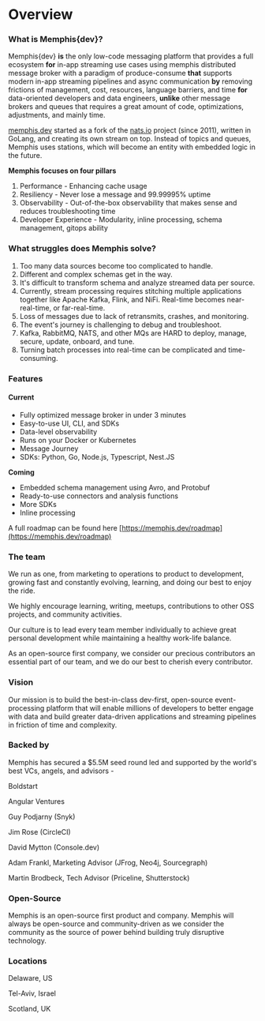 # Overview

### What is Memphis{dev}?

Memphis{dev} **is** the only low-code messaging platform that provides a full ecosystem **for** in-app streaming use cases using memphis distributed message broker with a paradigm of produce-consume **that** supports modern in-app streaming pipelines and async communication **by** removing frictions of management, cost, resources, language barriers, and time **for** data-oriented developers and data engineers, **unlike** other message brokers and queues that requires a great amount of code, optimizations, adjustments, and mainly time.

[memphis.dev](https://memphis.dev/) started as a fork of the [nats.io](http://nats.io/) project (since 2011), written in GoLang, and creating its own stream on top. Instead of topics and queues, Memphis uses stations, which will become an entity with embedded logic in the future.

**Memphis focuses on four pillars**

1. Performance - Enhancing cache usage
2. Resiliency - Never lose a message and 99.99995% uptime
3. Observability - Out-of-the-box observability that makes sense and reduces troubleshooting time
4. Developer Experience - Modularity, inline processing, schema management, gitops ability

### What struggles does Memphis solve?

1. Too many data sources become too complicated to handle.
2. Different and complex schemas get in the way.
3. It's difficult to transform schema and analyze streamed data per source.
4. Currently, stream processing requires stitching multiple applications together like Apache Kafka, Flink, and NiFi. Real-time becomes near-real-time, or far-real-time.
5. Loss of messages due to lack of retransmits, crashes, and monitoring.
6. The event's journey is challenging to debug and troubleshoot.
7. Kafka, RabbitMQ, NATS, and other MQs are HARD to deploy, manage, secure, update, onboard, and tune.
8. Turning batch processes into real-time can be complicated and time-consuming.

### Features

#### **Current**

* Fully optimized message broker in under 3 minutes
* Easy-to-use UI, CLI, and SDKs
* Data-level observability
* Runs on your Docker or Kubernetes
* Message Journey
* SDKs: Python, Go, Node.js, Typescript, Nest.JS

**Coming**

* Embedded schema management using Avro, and Protobuf
* Ready-to-use connectors and analysis functions
* More SDKs
* Inline processing

A full roadmap can be found here [https://memphis.dev/roadmap](https://memphis.dev/roadmap)

### **The team**

We run as one, from marketing to operations to product to development, growing fast and constantly evolving, learning, and doing our best to enjoy the ride.

We highly encourage learning, writing, meetups, contributions to other OSS projects, and community activities.

Our culture is to lead every team member individually to achieve great personal development while maintaining a healthy work-life balance.

As an open-source first company, we consider our precious contributors an essential part of our team, and we do our best to cherish every contributor.

### **Vision**

Our mission is to build the best-in-class dev-first, open-source event-processing platform that will enable millions of developers to better engage with data and build greater data-driven applications and streaming pipelines in friction of time and complexity.

### **Backed by**

Memphis has secured a $5.5M seed round led and supported by the world's best VCs, angels, and advisors -

Boldstart

Angular Ventures

Guy Podjarny (Snyk)

Jim Rose (CircleCI)

David Mytton (Console.dev)

Adam Frankl, Marketing Advisor (JFrog, Neo4j, Sourcegraph)

Martin Brodbeck, Tech Advisor (Priceline, Shutterstock)

### **Open-Source**

Memphis is an open-source first product and company. Memphis will always be open-source and community-driven as we consider the community as the source of power behind building truly disruptive technology.

### **Locations**

Delaware, US

Tel-Aviv, Israel

Scotland, UK
